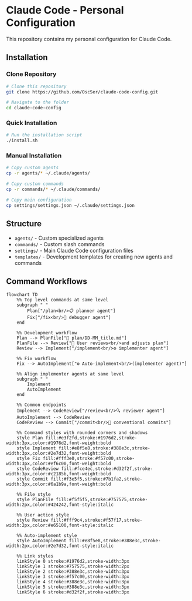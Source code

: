 # Claude Code - Personal Configuration

This repository contains my personal configuration for Claude Code.

## Installation

### Clone Repository

```bash
# Clone this repository
git clone https://github.com/OscSer/claude-code-config.git

# Navigate to the folder
cd claude-code-config
```

### Quick Installation

```bash
# Run the installation script
./install.sh
```

### Manual Installation

```bash
# Copy custom agents
cp -r agents/* ~/.claude/agents/

# Copy custom commands
cp -r commands/* ~/.claude/commands/

# Copy main configuration
cp settings/settings.json ~/.claude/settings.json
```

## Structure

- `agents/` - Custom specialized agents
- `commands/` - Custom slash commands
- `settings/` - Main Claude Code configuration files
- `templates/` - Development templates for creating new agents and commands

## Command Workflows

```mermaid
flowchart TD
    %% Top level commands at same level
    subgraph " "
        Plan["/plan<br/>📋 planner agent"]
        Fix["/fix<br/>🐛 debugger agent"]
    end

    %% Development workflow
    Plan --> PlanFile["📄 plan/DD-MM_title.md"]
    PlanFile --> Review["👤 User reviews<br/>and adjusts plan"]
    Review --> Implement["/implement<br/>⚙️ implementer agent"]

    %% Fix workflow
    Fix --> AutoImplement["⚙️ Auto-implement<br/>(implementer agent)"]

    %% Align implementer agents at same level
    subgraph " "
        Implement
        AutoImplement
    end

    %% Common endpoints
    Implement --> CodeReview["/review<br/>🔍 reviewer agent"]
    AutoImplement --> CodeReview
    CodeReview --> Commit["/commit<br/>📝 conventional commits"]

    %% Command styles with rounded corners and shadows
    style Plan fill:#e3f2fd,stroke:#1976d2,stroke-width:3px,color:#1976d2,font-weight:bold
    style Implement fill:#e8f5e8,stroke:#388e3c,stroke-width:3px,color:#2e7d32,font-weight:bold
    style Fix fill:#fff3e0,stroke:#f57c00,stroke-width:3px,color:#ef6c00,font-weight:bold
    style CodeReview fill:#fce4ec,stroke:#d32f2f,stroke-width:3px,color:#c2185b,font-weight:bold
    style Commit fill:#f3e5f5,stroke:#7b1fa2,stroke-width:3px,color:#6a1b9a,font-weight:bold

    %% File style
    style PlanFile fill:#f5f5f5,stroke:#757575,stroke-width:2px,color:#424242,font-style:italic

    %% User action style
    style Review fill:#fff9c4,stroke:#f57f17,stroke-width:2px,color:#e65100,font-style:italic

    %% Auto-implement style
    style AutoImplement fill:#e8f5e8,stroke:#388e3c,stroke-width:2px,color:#2e7d32,font-style:italic

    %% Link styles
    linkStyle 0 stroke:#1976d2,stroke-width:3px
    linkStyle 1 stroke:#757575,stroke-width:2px
    linkStyle 2 stroke:#388e3c,stroke-width:3px
    linkStyle 3 stroke:#f57c00,stroke-width:3px
    linkStyle 4 stroke:#388e3c,stroke-width:3px
    linkStyle 5 stroke:#388e3c,stroke-width:3px
    linkStyle 6 stroke:#d32f2f,stroke-width:3px
```
